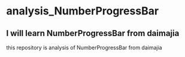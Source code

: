 # analysis_NumberProgressBar
I will learn NumberProgressBar from daimajia
---
this repository is analysis of NumberProgressBar from daimajia

